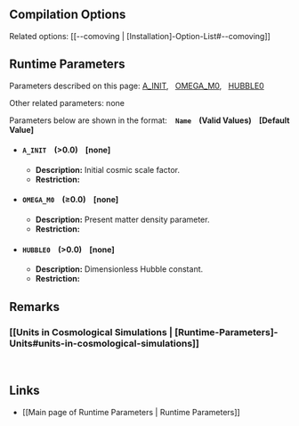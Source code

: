 
## Compilation Options

Related options:
[[--comoving | [Installation]-Option-List#--comoving]] &nbsp;

## Runtime Parameters

Parameters described on this page:
[A_INIT](#A_INIT), &nbsp;
[OMEGA_M0](#OMEGA_M0), &nbsp;
[HUBBLE0](#HUBBLE0) &nbsp;

Other related parameters:
none

Parameters below are shown in the format: &ensp; **`Name` &ensp; (Valid Values) &ensp; [Default Value]**

<a name="A_INIT"></a>
* #### `A_INIT` &ensp; (>0.0) &ensp; [none]
    * **Description:**
Initial cosmic scale factor.
    * **Restriction:**

<a name="OMEGA_M0"></a>
* #### `OMEGA_M0` &ensp; (&#8805;0.0) &ensp; [none]
    * **Description:**
Present matter density parameter.
    * **Restriction:**

<a name="HUBBLE0"></a>
* #### `HUBBLE0` &ensp; (>0.0) &ensp; [none]
    * **Description:**
Dimensionless Hubble constant.
    * **Restriction:**


## Remarks

### [[Units in Cosmological Simulations | [Runtime-Parameters]-Units#units-in-cosmological-simulations]]


<br>

## Links
* [[Main page of Runtime Parameters | Runtime Parameters]]
